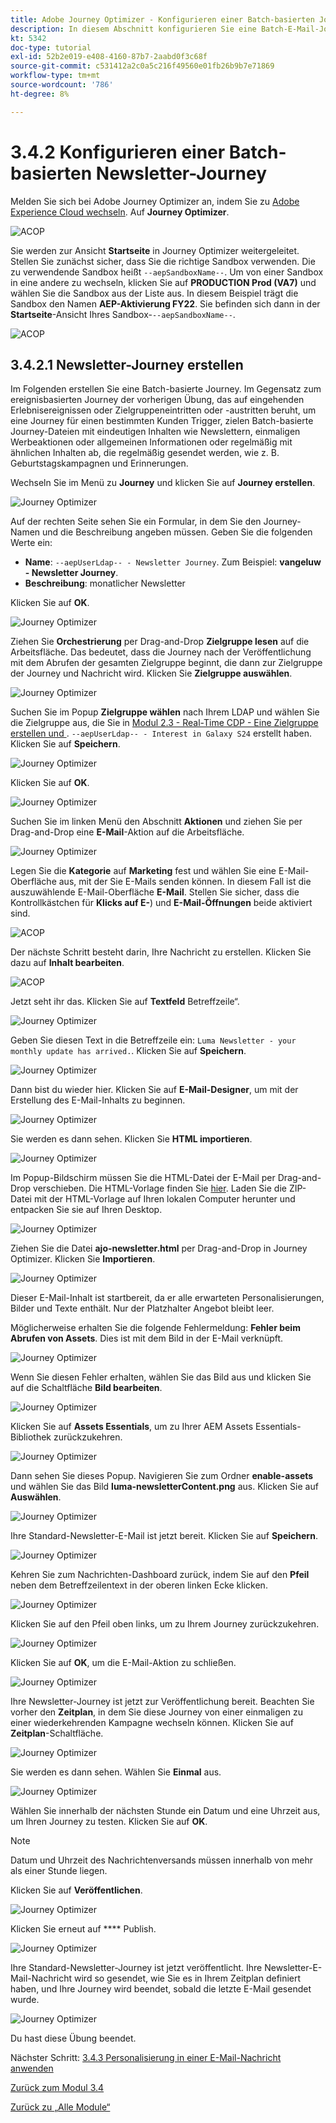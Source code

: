 ```yaml
---
title: Adobe Journey Optimizer - Konfigurieren einer Batch-basierten Journey
description: In diesem Abschnitt konfigurieren Sie eine Batch-E-Mail-Journey für den Versand eines Newsletters
kt: 5342
doc-type: tutorial
exl-id: 52b2e019-e408-4160-87b7-2aabd0f3c68f
source-git-commit: c531412a2c0a5c216f49560e01fb26b9b7e71869
workflow-type: tm+mt
source-wordcount: '786'
ht-degree: 8%

---
```


# 3.4.2 Konfigurieren einer Batch-basierten Newsletter-Journey

Melden Sie sich bei Adobe Journey Optimizer an, indem Sie zu [Adobe Experience Cloud wechseln](https://experience.adobe.com). Auf **Journey Optimizer**.

![ACOP](./../../../modules/ajo-b2c/module3.1/images/acophome.png)

Sie werden zur Ansicht **Startseite** in Journey Optimizer weitergeleitet. Stellen Sie zunächst sicher, dass Sie die richtige Sandbox verwenden. Die zu verwendende Sandbox heißt `--aepSandboxName--`. Um von einer Sandbox in eine andere zu wechseln, klicken Sie auf **PRODUCTION Prod (VA7)** und wählen Sie die Sandbox aus der Liste aus. In diesem Beispiel trägt die Sandbox den Namen **AEP-Aktivierung FY22**. Sie befinden sich dann in der **Startseite**-Ansicht Ihres Sandbox-`--aepSandboxName--`.

![ACOP](./../../../modules/ajo-b2c/module3.1/images/acoptriglp.png)

## 3.4.2.1 Newsletter-Journey erstellen

Im Folgenden erstellen Sie eine Batch-basierte Journey. Im Gegensatz zum ereignisbasierten Journey der vorherigen Übung, das auf eingehenden Erlebnisereignissen oder Zielgruppeneintritten oder -austritten beruht, um eine Journey für einen bestimmten Kunden Trigger, zielen Batch-basierte Journey-Dateien mit eindeutigen Inhalten wie Newslettern, einmaligen Werbeaktionen oder allgemeinen Informationen oder regelmäßig mit ähnlichen Inhalten ab, die regelmäßig gesendet werden, wie z. B. Geburtstagskampagnen und Erinnerungen.

Wechseln Sie im Menü zu **Journey** und klicken Sie auf **Journey erstellen**.

![Journey Optimizer](./images/oc43.png)

Auf der rechten Seite sehen Sie ein Formular, in dem Sie den Journey-Namen und die Beschreibung angeben müssen. Geben Sie die folgenden Werte ein:

- **Name**: `--aepUserLdap-- - Newsletter Journey`. Zum Beispiel: **vangeluw - Newsletter Journey**.
- **Beschreibung**: monatlicher Newsletter

Klicken Sie auf **OK**.

![Journey Optimizer](./images/batchj2.png)

Ziehen Sie **Orchestrierung** per Drag-and-Drop **Zielgruppe lesen** auf die Arbeitsfläche. Das bedeutet, dass die Journey nach der Veröffentlichung mit dem Abrufen der gesamten Zielgruppe beginnt, die dann zur Zielgruppe der Journey und Nachricht wird. Klicken Sie **Zielgruppe auswählen**.

![Journey Optimizer](./images/batchj3.png)

Suchen Sie im Popup **Zielgruppe wählen** nach Ihrem LDAP und wählen Sie die Zielgruppe aus, die Sie in [Modul 2.3 - Real-Time CDP - Eine Zielgruppe erstellen und ](./../../../modules/rtcdp-b2c/module2.3/real-time-cdp-build-a-segment-take-action.md). `--aepUserLdap-- - Interest in Galaxy S24` erstellt haben. Klicken Sie auf **Speichern**.

![Journey Optimizer](./images/batchj5.png)

Klicken Sie auf **OK**.

![Journey Optimizer](./images/batchj6.png)

Suchen Sie im linken Menü den Abschnitt **Aktionen** und ziehen Sie per Drag-and-Drop eine **E-Mail**-Aktion auf die Arbeitsfläche.

![Journey Optimizer](./images/batchj7.png)

Legen Sie die **Kategorie** auf **Marketing** fest und wählen Sie eine E-Mail-Oberfläche aus, mit der Sie E-Mails senden können. In diesem Fall ist die auszuwählende E-Mail-Oberfläche **E-Mail**. Stellen Sie sicher, dass die Kontrollkästchen für **Klicks auf E-**) und **E-Mail-Öffnungen** beide aktiviert sind.

![ACOP](./images/journeyactions1eee.png)

Der nächste Schritt besteht darin, Ihre Nachricht zu erstellen. Klicken Sie dazu auf **Inhalt bearbeiten**.

![ACOP](./images/journeyactions2.png)

Jetzt seht ihr das. Klicken Sie auf **Textfeld** Betreffzeile“.

![Journey Optimizer](./images/batch4.png)

Geben Sie diesen Text in die Betreffzeile ein: `Luma Newsletter - your monthly update has arrived.`. Klicken Sie auf **Speichern**.

![Journey Optimizer](./images/batch5.png)

Dann bist du wieder hier. Klicken Sie auf **E-Mail-Designer**, um mit der Erstellung des E-Mail-Inhalts zu beginnen.

![Journey Optimizer](./images/batch6.png)

Sie werden es dann sehen. Klicken Sie **HTML importieren**.

![Journey Optimizer](./images/batch7.png)

Im Popup-Bildschirm müssen Sie die HTML-Datei der E-Mail per Drag-and-Drop verschieben. Die HTML-Vorlage finden Sie [hier](./../../../assets/html/ajo-newsletter.html.zip). Laden Sie die ZIP-Datei mit der HTML-Vorlage auf Ihren lokalen Computer herunter und entpacken Sie sie auf Ihren Desktop.

![Journey Optimizer](./images/html1.png)

Ziehen Sie die Datei **ajo-newsletter.html** per Drag-and-Drop in Journey Optimizer. Klicken Sie **Importieren**.

![Journey Optimizer](./images/batch8.png)

Dieser E-Mail-Inhalt ist startbereit, da er alle erwarteten Personalisierungen, Bilder und Texte enthält. Nur der Platzhalter Angebot bleibt leer.

Möglicherweise erhalten Sie die folgende Fehlermeldung: **Fehler beim Abrufen von Assets**. Dies ist mit dem Bild in der E-Mail verknüpft.

![Journey Optimizer](./images/errorfetch.png)

Wenn Sie diesen Fehler erhalten, wählen Sie das Bild aus und klicken Sie auf die Schaltfläche **Bild bearbeiten**.

![Journey Optimizer](./images/errorfetch1.png)

Klicken Sie auf **Assets Essentials**, um zu Ihrer AEM Assets Essentials-Bibliothek zurückzukehren.

![Journey Optimizer](./images/errorfetch2.png)

Dann sehen Sie dieses Popup. Navigieren Sie zum Ordner **enable-assets** und wählen Sie das Bild **luma-newsletterContent.png** aus. Klicken Sie auf **Auswählen**.

![Journey Optimizer](./images/errorfetch3.png)

Ihre Standard-Newsletter-E-Mail ist jetzt bereit. Klicken Sie auf **Speichern**.

![Journey Optimizer](./images/ready.png)

Kehren Sie zum Nachrichten-Dashboard zurück, indem Sie auf den **Pfeil** neben dem Betreffzeilentext in der oberen linken Ecke klicken.

![Journey Optimizer](./images/batch9.png)

Klicken Sie auf den Pfeil oben links, um zu Ihrem Journey zurückzukehren.

![Journey Optimizer](./images/oc79aeee.png)

Klicken Sie auf **OK**, um die E-Mail-Aktion zu schließen.

![Journey Optimizer](./images/oc79beee.png)

Ihre Newsletter-Journey ist jetzt zur Veröffentlichung bereit. Beachten Sie vorher den **Zeitplan**, in dem Sie diese Journey von einer einmaligen zu einer wiederkehrenden Kampagne wechseln können. Klicken Sie auf **Zeitplan**-Schaltfläche.

![Journey Optimizer](./images/batchj12.png)

Sie werden es dann sehen. Wählen Sie **Einmal** aus.

![Journey Optimizer](./images/sch1.png)

Wählen Sie innerhalb der nächsten Stunde ein Datum und eine Uhrzeit aus, um Ihren Journey zu testen. Klicken Sie auf **OK**.

>[!NOTE]
>
>Datum und Uhrzeit des Nachrichtenversands müssen innerhalb von mehr als einer Stunde liegen.

Klicken Sie auf **Veröffentlichen**.

![Journey Optimizer](./images/batchj13.png)

Klicken Sie erneut auf **** Publish.

![Journey Optimizer](./images/batchj14.png)

Ihre Standard-Newsletter-Journey ist jetzt veröffentlicht. Ihre Newsletter-E-Mail-Nachricht wird so gesendet, wie Sie es in Ihrem Zeitplan definiert haben, und Ihre Journey wird beendet, sobald die letzte E-Mail gesendet wurde.

![Journey Optimizer](./images/batchj14eee.png)

Du hast diese Übung beendet.

Nächster Schritt: [3.4.3 Personalisierung in einer E-Mail-Nachricht anwenden](./ex3.md)

[Zurück zum Modul 3.4](./journeyoptimizer.md)

[Zurück zu „Alle Module“](../../../overview.md)
